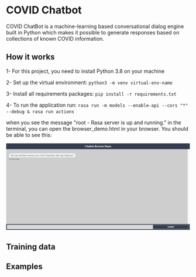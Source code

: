 # COVID Chatbot

COVID ChatBot is a machine-learning based conversational dialog engine built in Python
which makes it possible to generate responses based on collections of known COVID 
information. 

## How it works

1- For this project, you need to install Python 3.8 on your machine

2- Set up the virtual environment: `python3 -m venv virtual-env-name`

3- Install all requirements packages: `pip install -r requirements.txt`

4- To run the application run: `rasa run -m models --enable-api --cors "*" --debug & rasa run actions`

when you see the message "root  - Rasa server is up and running." in the terminal, you can open the browser_demo.html
in your browser. You should be able to see this:

![img.png](docs/img.png)





## Training data







## Examples










